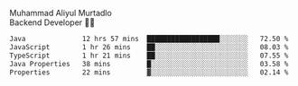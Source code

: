 Muhammad Aliyul Murtadlo
<br>
Backend Developer 👨‍💻
<br>
<!--START_SECTION:waka-->

```txt
Java              12 hrs 57 mins  ██████████████████░░░░░░░   72.50 %
JavaScript        1 hr 26 mins    ██░░░░░░░░░░░░░░░░░░░░░░░   08.03 %
TypeScript        1 hr 21 mins    ██░░░░░░░░░░░░░░░░░░░░░░░   07.55 %
Java Properties   38 mins         █░░░░░░░░░░░░░░░░░░░░░░░░   03.58 %
Properties        22 mins         ▓░░░░░░░░░░░░░░░░░░░░░░░░   02.14 %
```

<!--END_SECTION:waka-->
